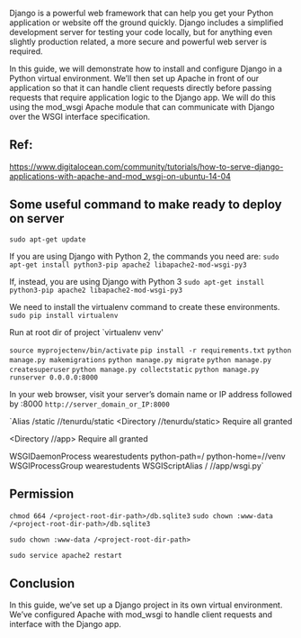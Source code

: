 Django is a powerful web framework that can help you get your Python application or website off the ground quickly. Django includes a simplified development server for testing your code locally, but for anything even slightly production related, a more secure and powerful web server is required.

In this guide, we will demonstrate how to install and configure Django in a Python virtual environment. We’ll then set up Apache in front of our application so that it can handle client requests directly before passing requests that require application logic to the Django app. We will do this using the mod_wsgi Apache module that can communicate with Django over the WSGI interface specification.
## Ref: 
https://www.digitalocean.com/community/tutorials/how-to-serve-django-applications-with-apache-and-mod_wsgi-on-ubuntu-14-04

## Some useful command to make ready to deploy on server
`sudo apt-get update`

If you are using Django with Python 2, the commands you need are:
`sudo apt-get install python3-pip apache2 libapache2-mod-wsgi-py3`

If, instead, you are using Django with Python 3
`sudo apt-get install python3-pip apache2 libapache2-mod-wsgi-py3`

We need to install the virtualenv command to create these environments.
`sudo pip install virtualenv`

Run at root dir of project
`virtualenv venv'

`source myprojectenv/bin/activate`
`pip install -r requirements.txt`
`python manage.py makemigrations`
`python manage.py migrate`
`python manage.py createsuperuser`
`python manage.py collectstatic`
`python manage.py runserver 0.0.0.0:8000`

In your web browser, visit your server’s domain name or IP address followed by :8000
`http://server_domain_or_IP:8000`

`Alias /static /<project-root-dir-path>/tenurdu/static
<Directory /<project-root-dir-path>/tenurdu/static>
    Require all granted
</Directory>

<Directory /<project-root-dir-path>/app>
    <Files wsgi.py>
        Require all granted
    </Files>
</Directory>

WSGIDaemonProcess wearestudents python-path=/<project-root-dir-path> python-home=/<project-root-dir-path>/venv
WSGIProcessGroup wearestudents
WSGIScriptAlias / /<project-root-dir-path>/app/wsgi.py`

## Permission
`chmod 664 /<project-root-dir-path>/db.sqlite3`
`sudo chown :www-data /<project-root-dir-path>/db.sqlite3`

`sudo chown :www-data /<project-root-dir-path>`

`sudo service apache2 restart`

## Conclusion
In this guide, we’ve set up a Django project in its own virtual environment. We’ve configured Apache with mod_wsgi to handle client requests and interface with the Django app.
